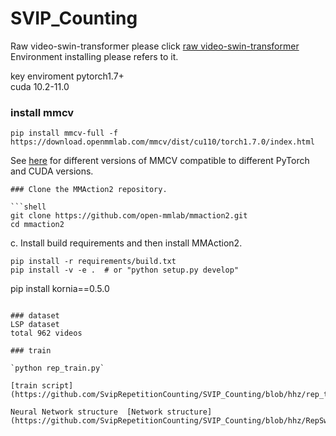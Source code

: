 # SVIP_Counting
Raw video-swin-transformer please click [raw video-swin-transformer](https://github.com/SwinTransformer/Video-Swin-Transformer)
Environment installing please refers to it.  

key enviroment pytorch1.7+  
cuda 10.2-11.0

### install mmcv
```shell
pip install mmcv-full -f https://download.openmmlab.com/mmcv/dist/cu110/torch1.7.0/index.html
```

See [here](https://github.com/open-mmlab/mmcv#installation) for different versions of MMCV compatible to different PyTorch and CUDA versions.

```   
### Clone the MMAction2 repository.

```shell
git clone https://github.com/open-mmlab/mmaction2.git
cd mmaction2
```

c. Install build requirements and then install MMAction2.

```shell
pip install -r requirements/build.txt
pip install -v -e .  # or "python setup.py develop"
```

pip install kornia==0.5.0  

```  

### dataset 
LSP dataset  
total 962 videos 

### train

`python rep_train.py`

[train script](https://github.com/SvipRepetitionCounting/SVIP_Counting/blob/hhz/rep_train.py)  

Neural Network structure  [Network structure](https://github.com/SvipRepetitionCounting/SVIP_Counting/blob/hhz/RepSwin.py)  



